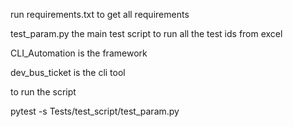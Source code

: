 run requirements.txt to get all requirements

test_param.py the main test script to run all the test ids from excel

CLI_Automation is the framework 

dev_bus_ticket is the cli tool 

to run the script

pytest -s Tests/test_script/test_param.py
